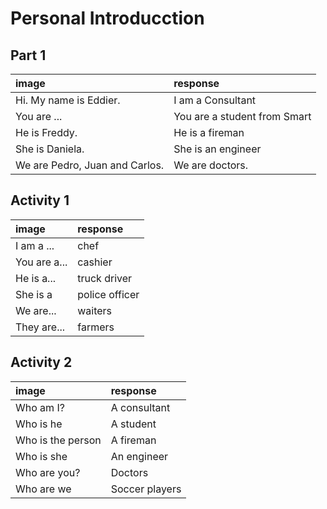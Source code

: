 # Personal Introducction

 ## Part 1
 |image | response |
 |:------ |:------- |
 |Hi. My name is Eddier. | I am a Consultant |
 |You are ... |You are a student from Smart |
 |He is Freddy.| He is a fireman|
 |She is Daniela.| She is an engineer |
 |We are Pedro, Juan and Carlos.| We are doctors. |

 ## Activity 1
 
 |image | response |
 |:------ |:------- |
 |I am a ... | chef |
 |You are a... | cashier |
 |He is a...| truck driver |
 |She is a | police officer |
 |We are... |waiters|
 |They are... | farmers |

 ## Activity 2
 
 |image | response |
 |:------ |:------- |
 |Who am I? | A consultant |
 |Who is he | A student |
 |Who is the person | A fireman |
 |Who is she | An engineer |
 |Who are you? | Doctors |
 |Who are we | Soccer players |
 





